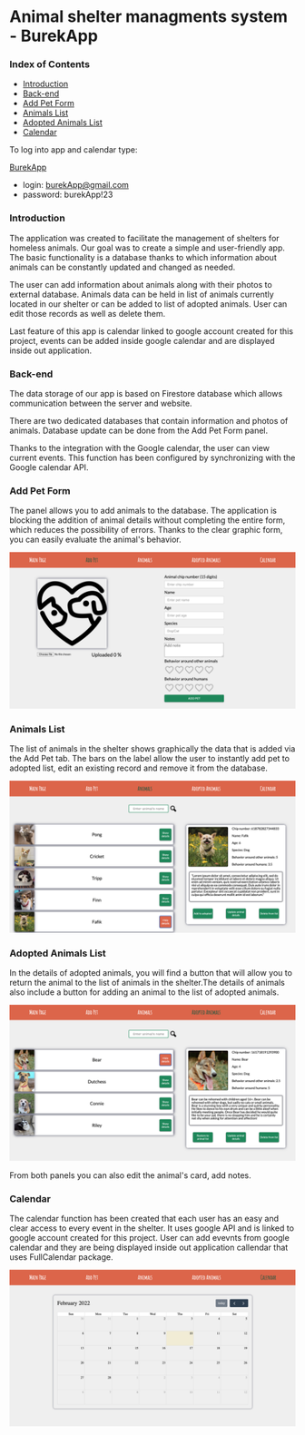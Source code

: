 # Animal shelter managments system - BurekApp

### Index of Contents

- [Introduction](#introduction)
- [Back-end](#back-end)
- [Add Pet Form](#add-pet-form)
- [Animals List](#animals-list)
- [Adopted Animals List](#adopted-animals-list)
- [Calendar](#calendar)


To log into app and calendar type:


[BurekApp](https://burek-f67fb.web.app/)


- login: burekApp@gmail.com
- password: burekApp!23

### Introduction

The application was created to facilitate the management of shelters for homeless animals. Our goal was to create a simple and user-friendly app. The basic functionality is a database thanks to which information about animals can be constantly updated and changed as needed.

The user can add information about animals along with their photos to external database. Animals data can be held in list of animals currently located in our shelter or can be added to list of adopted animals. User can edit those records as well as delete them.

Last feature of this app is calendar linked to google account created for this project, events can be added inside google calendar and are displayed inside out application.

### Back-end

The data storage of our app is based on Firestore database which allows communication between the server and website.

There are two dedicated databases that contain information and photos of animals. Database update can be done from the Add Pet Form panel.

Thanks to the integration with the Google calendar, the user can view current events. This function has been configured by synchronizing with the Google calendar API.



### Add Pet Form

The panel allows you to add animals to the database.
The application is blocking the addition of animal details without completing the entire form, which reduces the possibility of errors.
Thanks to the clear graphic form, you can easily evaluate the animal's behavior.

<img src="./public/Screenshot 2022-02-10 at 19.42.53.png" />

### Animals List

The list of animals in the shelter shows graphically the data that is added via the Add Pet tab. The bars on the label allow the user to instantly add pet to adopted list, edit an existing record and remove it from the database.

<img src="./public/Screenshot 2022-02-11 at 10.39.23.png" />

### Adopted Animals List

In the details of adopted animals, you will find a button that will allow you to return the animal to the list of animals in the shelter.The details of animals also include a button for adding an animal to the list of adopted animals.

<img src="./public/Screenshot 2022-02-11 at 10.40.30.png" />

From both panels you can also edit the animal's card, add notes.

### Calendar

The calendar function has been created that each user has an easy and clear access to every event in the shelter. It uses google API and is linked to google account created for this project. User can add evevnts from google calendar and they are being displayed inside out application callendar that uses FullCalendar package.

<img src="./public/Screenshot 2022-02-10 at 19.41.05.png" />

